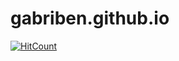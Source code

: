 # gabriben.github.io



[![HitCount](http://hits.dwyl.io/gabriben/gabriben.github.io.svg)](http://hits.dwyl.io/gabriben/gabriben.github.io)
